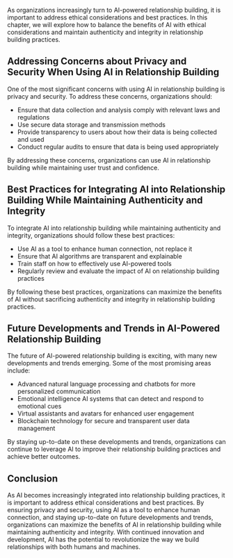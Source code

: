 
As organizations increasingly turn to AI-powered relationship building, it is important to address ethical considerations and best practices. In this chapter, we will explore how to balance the benefits of AI with ethical considerations and maintain authenticity and integrity in relationship building practices.

Addressing Concerns about Privacy and Security When Using AI in Relationship Building
-------------------------------------------------------------------------------------

One of the most significant concerns with using AI in relationship building is privacy and security. To address these concerns, organizations should:

* Ensure that data collection and analysis comply with relevant laws and regulations
* Use secure data storage and transmission methods
* Provide transparency to users about how their data is being collected and used
* Conduct regular audits to ensure that data is being used appropriately

By addressing these concerns, organizations can use AI in relationship building while maintaining user trust and confidence.

Best Practices for Integrating AI into Relationship Building While Maintaining Authenticity and Integrity
---------------------------------------------------------------------------------------------------------

To integrate AI into relationship building while maintaining authenticity and integrity, organizations should follow these best practices:

* Use AI as a tool to enhance human connection, not replace it
* Ensure that AI algorithms are transparent and explainable
* Train staff on how to effectively use AI-powered tools
* Regularly review and evaluate the impact of AI on relationship building practices

By following these best practices, organizations can maximize the benefits of AI without sacrificing authenticity and integrity in relationship building practices.

Future Developments and Trends in AI-Powered Relationship Building
------------------------------------------------------------------

The future of AI-powered relationship building is exciting, with many new developments and trends emerging. Some of the most promising areas include:

* Advanced natural language processing and chatbots for more personalized communication
* Emotional intelligence AI systems that can detect and respond to emotional cues
* Virtual assistants and avatars for enhanced user engagement
* Blockchain technology for secure and transparent user data management

By staying up-to-date on these developments and trends, organizations can continue to leverage AI to improve their relationship building practices and achieve better outcomes.

Conclusion
----------

As AI becomes increasingly integrated into relationship building practices, it is important to address ethical considerations and best practices. By ensuring privacy and security, using AI as a tool to enhance human connection, and staying up-to-date on future developments and trends, organizations can maximize the benefits of AI in relationship building while maintaining authenticity and integrity. With continued innovation and development, AI has the potential to revolutionize the way we build relationships with both humans and machines.
